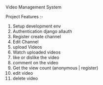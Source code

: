 Video Management System

Project Features :-

1. Setup development env
2. Authentication django allauth
3. Register create channel
4. Edit Channel
5. upload Videos
6. Watch uploaded videos
7. like or dislike the video
8. comment on the video
9. Get the view count (anonymous | register)
10. edit video
11. delete video